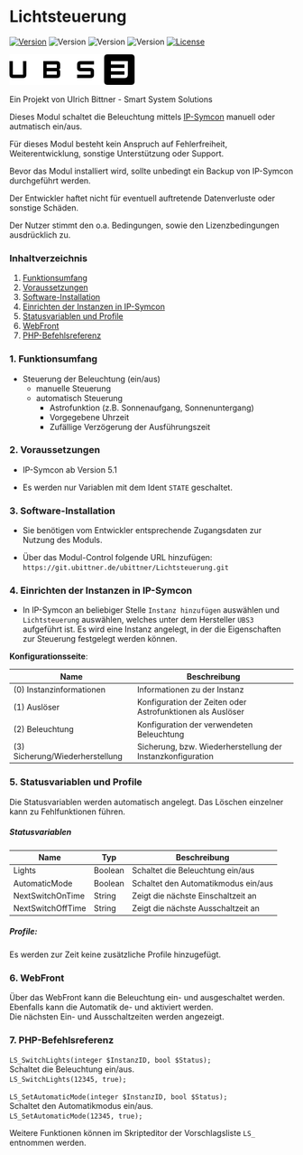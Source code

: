 # Lichtsteuerung

[![Version](https://img.shields.io/badge/Symcon_Version-5.1>-red.svg)](https://www.symcon.de/service/dokumentation/entwicklerbereich/sdk-tools/sdk-php/)
![Version](https://img.shields.io/badge/Modul_Version-1.00-blue.svg)
![Version](https://img.shields.io/badge/Modul_Build-1-blue.svg)
![Version](https://img.shields.io/badge/Code-PHP-blue.svg)
[![License](https://img.shields.io/badge/License-CC%20BY--NC--SA%204.0-green.svg)](https://creativecommons.org/licenses/by-nc-sa/4.0/)  

![Logo](../imgs/ubs3_logo.png)  

Ein Projekt von Ulrich Bittner - Smart System Solutions  

Dieses Modul schaltet die Beleuchtung mittels [IP-Symcon](https://www.symcon.de) manuell oder autmatisch ein/aus.

Für dieses Modul besteht kein Anspruch auf Fehlerfreiheit, Weiterentwicklung, sonstige Unterstützung oder Support.

Bevor das Modul installiert wird, sollte unbedingt ein Backup von IP-Symcon durchgeführt werden.

Der Entwickler haftet nicht für eventuell auftretende Datenverluste oder sonstige Schäden.

Der Nutzer stimmt den o.a. Bedingungen, sowie den Lizenzbedingungen ausdrücklich zu.

### Inhaltverzeichnis

1. [Funktionsumfang](#1-funktionsumfang)
2. [Voraussetzungen](#2-voraussetzungen)
3. [Software-Installation](#3-software-installation)
4. [Einrichten der Instanzen in IP-Symcon](#4-einrichten-der-instanzen-in-ip-symcon)
5. [Statusvariablen und Profile](#5-statusvariablen-und-profile)
6. [WebFront](#6-webfront)
7. [PHP-Befehlsreferenz](#7-php-befehlsreferenz)

### 1. Funktionsumfang

* Steuerung der Beleuchtung (ein/aus)
    * manuelle Steuerung
    * automatisch Steuerung
        * Astrofunktion (z.B. Sonnenaufgang, Sonnenuntergang)
        * Vorgegebene Uhrzeit
        * Zufällige Verzögerung der Ausführungszeit
  
### 2. Voraussetzungen

- IP-Symcon ab Version 5.1

- Es werden nur Variablen mit dem Ident `STATE` geschaltet. 

### 3. Software-Installation

- Sie benötigen vom Entwickler entsprechende Zugangsdaten zur Nutzung des Moduls.  

- Über das Modul-Control folgende URL hinzufügen: `https://git.ubittner.de/ubittner/Lichtsteuerung.git`

### 4. Einrichten der Instanzen in IP-Symcon

- In IP-Symcon an beliebiger Stelle `Instanz hinzufügen` auswählen und `Lichtsteuerung` auswählen, welches unter dem Hersteller `UBS3` aufgeführt ist. Es wird eine Instanz angelegt, in der die Eigenschaften zur Steuerung festgelegt werden können.

__Konfigurationsseite__:

Name                                | Beschreibung
----------------------------------- | ---------------------------------
(0) Instanzinformationen            | Informationen zu der Instanz
(1) Auslöser                        | Konfiguration der Zeiten oder Astrofunktionen als Auslöser
(2) Beleuchtung                     | Konfiguration der verwendeten Beleuchtung
(3) Sicherung/Wiederherstellung     | Sicherung, bzw. Wiederherstellung der Instanzkonfiguration

### 5. Statusvariablen und Profile

Die Statusvariablen werden automatisch angelegt. Das Löschen einzelner kann zu Fehlfunktionen führen.

##### Statusvariablen

Name                | Typ       | Beschreibung
------------------- | --------- | ----------------
Lights              | Boolean   | Schaltet die Beleuchtung ein/aus
AutomaticMode       | Boolean   | Schaltet den Automatikmodus ein/aus
NextSwitchOnTime    | String    | Zeigt die nächste Einschaltzeit an
NextSwitchOffTime   | String    | Zeigt die nächste Ausschaltzeit an

##### Profile:

Es werden zur Zeit keine zusätzliche Profile hinzugefügt.

### 6. WebFront

Über das WebFront kann die Beleuchtung ein- und ausgeschaltet werden.  
Ebenfalls kann die Automatik de- und aktiviert werden.  
Die nächsten Ein- und Ausschaltzeiten werden angezeigt.

### 7. PHP-Befehlsreferenz

`LS_SwitchLights(integer $InstanzID, bool $Status);`  
Schaltet die Beleuchtung ein/aus.  
`LS_SwitchLights(12345, true);`

`LS_SetAutomaticMode(integer $InstanzID, bool $Status);`  
Schaltet den Automatikmodus ein/aus.  
`LS_SetAutomaticMode(12345, true);`

Weitere Funktionen können im Skripteditor der Vorschlagsliste `LS_` entnommen werden.